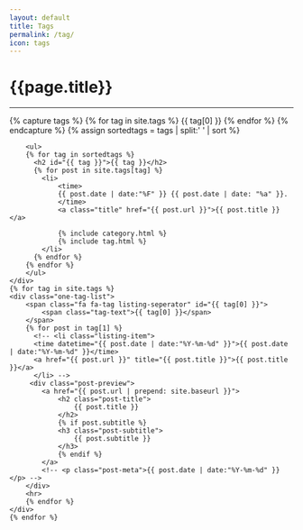```yaml
---
layout: default
title: Tags
permalink: /tag/
icon: tags
---
```


<div class="page clearfix">
    <div class="left">
        <h1>{{page.title}}</h1>
        <hr>
        {% capture tags %}
          {% for tag in site.tags %}
            {{ tag[0] }}
          {% endfor %}
        {% endcapture %}
        {% assign sortedtags = tags | split:' ' | sort %}

        <ul>
        {% for tag in sortedtags %}
          <h2 id="{{ tag }}">{{ tag }}</h2>
          {% for post in site.tags[tag] %}
            <li>
                <time>
                {{ post.date | date:"%F" }} {{ post.date | date: "%a" }}.
                </time>
                <a class="title" href="{{ post.url }}">{{ post.title }}</a>

                {% include category.html %}
                {% include tag.html %}
            </li>
          {% endfor %}
        {% endfor %}
        </ul>
    </div>
    {% for tag in site.tags %}
    <div class="one-tag-list">
        <span class="fa fa-tag listing-seperator" id="{{ tag[0] }}">
            <span class="tag-text">{{ tag[0] }}</span>
        </span>
        {% for post in tag[1] %}
          <!-- <li class="listing-item">
          <time datetime="{{ post.date | date:"%Y-%m-%d" }}">{{ post.date | date:"%Y-%m-%d" }}</time>
          <a href="{{ post.url }}" title="{{ post.title }}">{{ post.title }}</a>
          </li> -->
         <div class="post-preview">
            <a href="{{ post.url | prepend: site.baseurl }}">
                <h2 class="post-title">
                    {{ post.title }}
                </h2>
                {% if post.subtitle %}
                <h3 class="post-subtitle">
                    {{ post.subtitle }}
                </h3>
                {% endif %}
            </a>
            <!-- <p class="post-meta">{{ post.date | date:"%Y-%m-%d" }}</p> -->
        </div>
        <hr>
        {% endfor %}
    </div>
    {% endfor %}
</div>
